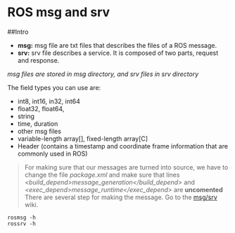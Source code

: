 # ROS msg and srv

##Intro
* **msg:** msg file are txt files that describes the files of a ROS message.
* **srv:** srv file describes a service. It is composed of two parts, request and response.

*msg files are stored in msg directory, and srv files in srv directory*

The field types you can use are:
 * int8, int16, in32, int64
 * float32, float64,
 * string
 * time, duration
 * other msg files
 * variable-length array[], fixed-length array[C]
 * Header (contains a timestamp and coordinate frame information that are commonly used in ROS)
 
 > For making sure that our messages are turned into source, we have to change the file *package.xml* and make sure that lines *<build_depend>message_generation</build_depend>* and *<exec_depend>message_runtime</exec_depend>* are **uncomented**
 > There are several step for making the message. Go to the [msg/srv](http://wiki.ros.org/ROS/Tutorials/CreatingMsgAndSrv) wiki.
 
 ```
 rosmsg -h
 rossrv -h
 ```
